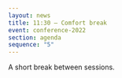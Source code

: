 ```yaml
---
layout: news
title: 11:30 – Comfort break
event: conference-2022
section: agenda
sequence: "5"
---
```

A﻿ short break between sessions.